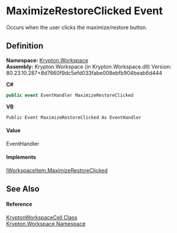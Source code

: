# MaximizeRestoreClicked Event


Occurs when the user clicks the maximize/restore button.



## Definition
**Namespace:** <a href="0dbf488f-9676-a1e5-a949-1b4bcea03d52.md">Krypton.Workspace</a>  
**Assembly:** Krypton.Workspace (in Krypton.Workspace.dll) Version: 80.23.10.287+8d7660f9dc5efd033fabe008ebfb904beab6d444

**C#**
``` C#
public event EventHandler MaximizeRestoreClicked
```
**VB**
``` VB
Public Event MaximizeRestoreClicked As EventHandler
```



#### Value
EventHandler

#### Implements
<a href="62bead25-2a77-f200-5728-fdb75c896558.md">IWorkspaceItem.MaximizeRestoreClicked</a>  


## See Also


#### Reference
<a href="b97e121c-fcc0-2249-475a-015f2aa73754.md">KryptonWorkspaceCell Class</a>  
<a href="0dbf488f-9676-a1e5-a949-1b4bcea03d52.md">Krypton.Workspace Namespace</a>  
